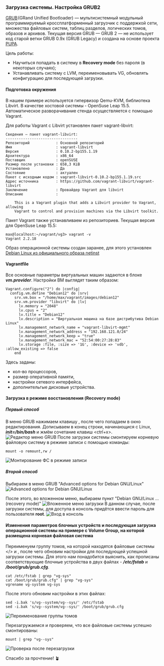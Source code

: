 ### Загрузка системы. Настройка GRUB2
[GRUB](https://www.gnu.org/software/grub/) (GRand Unified Bootloader) — мультисистемный модульный программируемый кроссплатформенный загрузчик с поддержкой сети, множества файловых систем, таблиц разделов, логических томов, образов и архивов.
Текущая версия GRUB — GRUB 2 — не использует код старой ветки GRUB 0.9x (GRUB Legacy) и создана на основе проекта [PUPA](https://www.nongnu.org/pupa/). 

Цель работы:
  - Научиться попадать в систему в **Recovery mode** без пароля (в некоторых случаях);
  - Устанавливать систему с LVM, переименовывать VG, обновлять конфигурацию для последующей загрузки.

#### Подготовка окружения
В нашем примере используется гипервизор Qemu-KVM, библиотека Libvirt. В качестве хостовой системы - OpenSuse Leap 15.5. Автоматическое разворачивание стенда осуществляется с помощью Vagrant.

Для работы Vagrant с Libvirt установлен пакет vagrant-libvirt:
```
Сведения — пакет vagrant-libvirt:
---------------------------------
Репозиторий            : Основной репозиторий
Имя                    : vagrant-libvirt
Версия                 : 0.10.2-bp155.1.19
Архитектура            : x86_64
Поставщик              : openSUSE
Размер после установки : 658,3 KiB
Установлено            : Да
Состояние              : актуален
Пакет с исходным кодом : vagrant-libvirt-0.10.2-bp155.1.19.src
Адрес источника        : https://github.com/vagrant-libvirt/vagrant-libvirt
Заключение             : Провайдер Vagrant для libvirt
Описание               : 

    This is a Vagrant plugin that adds a Libvirt provider to Vagrant, allowing
    Vagrant to control and provision machines via the Libvirt toolkit.
```
Пакет Vagrant также устанавливаем из репозиториев. Текущая версия для OpenSuse Leap 15.5:
```
max@localhost:~/vagrant/vg3> vagrant -v
Vagrant 2.2.18
```
Образ операционной системы создан заранее, для этого установлен [Debian Linux из официального образа netinst](https://www.debian.org/distrib/netinst)

#### Vagrantfile
Все основные параметры виртуальных машин задаются в блоке ***vm.provider***. Настройки ВМ выглядят таким образом:
```
Vagrant.configure("2") do |config|
  config.vm.define "Debian12" do |srv|
    srv.vm.box = "/home/max/vagrant/images/debian12"
    srv.vm.provider "libvirt" do |lv|
      lv.memory = "2048"
      lv.cpus = "2"
      lv.title = "Debian12"
      lv.description = "Виртуальная машина на базе дистрибутива Debian Linux"
      lv.management_network_name = "vagrant-libvirt-mgmt"
      lv.management_network_address = "192.168.121.0/24"
      lv.management_network_keep = "true"
      lv.management_network_mac = "52:54:00:27:28:83"
      lv.storage :file, :size => '1G', :device => 'vdb', :allow_existing => false
    end
```
Здесь заданы:
  - кол-во процессоров,
  - размер оперативной памяти,
  - настройки сетевого интерфейса,
  - дополнительгые дисковые устройства.

#### Загрузка в режиме восстановления (Recovery mode)
##### Первый способ
В меню GRUB нажимаем клавишу <e>, после чего попадаем в окно редактирования. Дописываем в конец строки, начинающися с Linux, ***init=/bin/bash*** и жмём сочетание клавиш <ctrl+x>.
![Редактор меню GRUB](Screenshot_20240724_1.png)
После загрузки системы смонтируем корневую файловую систему в режиме записи с помощью команды:
```
mount -o remount,rw /
```
![Монтирование ФС в режиме записи](Screenshot_20240724_2.png)

##### Второй способ
Выбираем в меню GRUB "Advanced options for Debian GNU/Linux"
![Advanced options for Debian GNU/Linux](Screenshot_20240724_3.png)

После этого, во вложенном меню, выбираем пункт "Debian GNU/Linux ... (recovery mode)"
![Вложенное меню загрузки](Screenshot_20240724_4.png)
В данном случае, после загрузки системы, для доступа в консоль придётся ввести пароль для пользователя **root**.
![Вход в консоль](Screenshot_20240724_5.png)

#### Изменения параметров блочных устройств и последующая загрузка операционной системы на примере с Volume Group, на которой размещена корневая файловая система
Переименуем группу томов, на которой находятся файловые системы </> и </home>, после чего обновим настройки для последующей успешной загрузки системы. 
Для этого нам понадобится выяснить, как прописаны соответствующие блочные устройства в двух файлах - ***/etc/fstab*** и ***/boot/grub/grub.cfg***.
```
cat /etc/fstab | grep "vg-sys"
cat /boot/grub/grub.cfg" | grep "vg-sys"
vgrename vg-system vg-sys
```
После этого обновим настройки в этих файлах:
```
sed -i.bak 's/vg--system/vg--sys/' /etc/fstab
sed -i.bak 's/vg--system/vg--sys/' /boot/grub/grub.cfg
```
![Переименование группы томов](Screenshot_20240724_6.png)

Перезагружаемся и проверяем, что все файловые системы успешно смонтированы:
```
mount | grep "vg--sys"
```
![Проверка после перезагрузки](Screenshot_20240724_7.png)

Спасибо за прочтение! :potted_plant:
